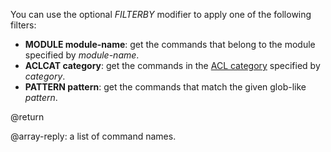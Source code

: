 You can use the optional _FILTERBY_ modifier to apply one of the following filters:

 - **MODULE module-name**: get the commands that belong to the module specified by _module-name_.
 - **ACLCAT category**: get the commands in the [ACL category](/docs/management/security/acl/#command-categories) specified by _category_.
 - **PATTERN pattern**: get the commands that match the given glob-like _pattern_.

@return

@array-reply: a list of command names.
